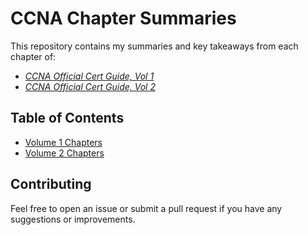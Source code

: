 # CCNA Chapter Summaries

This repository contains my summaries and key takeaways from each chapter of:
* [*CCNA Official Cert Guide, Vol 1*](https://www.ciscopress.com/bookstore/ccna-200-301-official-cert-guide-volume-1-9780138229634) 
* [*CCNA Official Cert Guide, Vol 2*](https://www.ciscopress.com/bookstore/ccna-200-301-official-cert-guide-volume-2-9780138214951)

## Table of Contents

* [Volume 1 Chapters](/CCNA-Chapter-Summaries/VOL1.md)
* [Volume 2 Chapters](/CCNA-Chapter-Summaries/VOL2.md)


## Contributing

Feel free to open an issue or submit a pull request if you have any suggestions or improvements.
